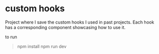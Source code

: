 # custom hooks

Project where I save the custom hooks I used in past projects. 
Each hook has a corresponding component showcasing how to use it.

to run
> npm install
> npm run dev
